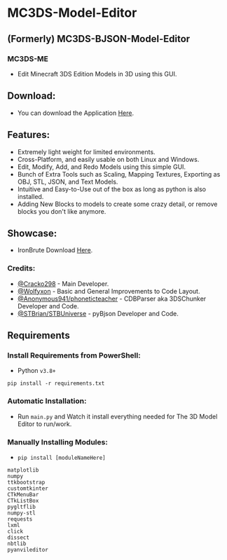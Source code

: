 # MC3DS-Model-Editor

## (Formerly) MC3DS-BJSON-Model-Editor
### MC3DS-ME
- Edit Minecraft 3DS Edition Models in 3D using this GUI.

## Download:
- You can download the Application [Here](https://github.com/Cracko298/MC3DS-3D-Model-Editor/releases/download/0.51/mc3ds-model-editor.zip).


## Features:
- Extremely light weight for limited environments.
- Cross-Platform, and easily usable on both Linux and Windows.
- Edit, Modify, Add, and Redo Models using this simple GUI.
- Bunch of Extra Tools such as Scaling, Mapping Textures, Exporting as OBJ, STL, JSON, and Text Models.
- Intuitive and Easy-to-Use out of the box as long as python is also installed.
- Adding New Blocks to models to create some crazy detail, or remove blocks you don't like anymore.

## Showcase:
- IronBrute Download [Here](https://github.com/Cracko298/MC3DS-IronBrute).


### Credits:
- [@Cracko298](https://github.com/Cracko298) - Main Developer.
- [@Wolfyxon](https://github.com/Wolfyxon) - Basic and General Improvements to Code Layout.
- [@Anonymous941/phoneticteacher](https://github.com/Anonymous941) - CDBParser aka 3DSChunker Developer and Code.
- [@STBrian/STBUniverse](https://github.com/STBrian) - pyBjson Developer and Code.

## Requirements
### Install Requirements from PowerShell:
- Python `v3.8+`
```
pip install -r requirements.txt
```
### Automatic Installation:
- Run `main.py` and Watch it install everything needed for The 3D Model Editor to run/work.

### Manually Installing Modules:
- `pip install [moduleNameHere]`
```
matplotlib
numpy
ttkbootstrap
customtkinter
CTkMenuBar
CTkListBox
pygltflib
numpy-stl
requests
lxml
click
dissect
nbtlib
pyanvileditor
```
